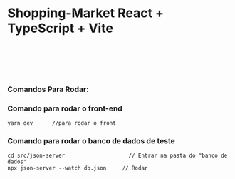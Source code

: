 # Shopping-Market              React + TypeScript + Vite

<br>
<br>
<br>
<br>

### Comandos Para Rodar:

### Comando para rodar o front-end
```
yarn dev      //para rodar o front
```

### Comando para rodar o banco de dados de teste
```
cd src/json-server                    // Entrar na pasta do "banco de dados"         
npx json-server --watch db.json		// Rodar  
```




